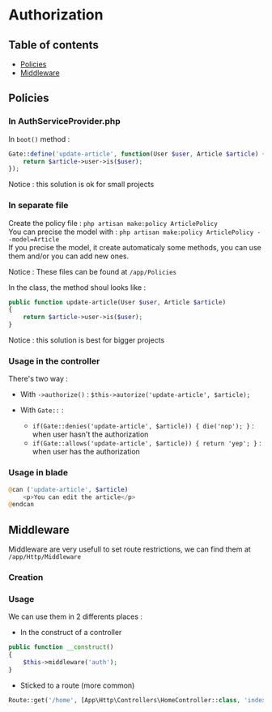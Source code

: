 # Authorization

## Table of contents

* [Policies](#Policies)
* [Middleware](#Middleware)

## Policies

### In AuthServiceProvider.php

In `boot()` method : 

```php
Gate::define('update-article', function(User $user, Article $article) {
    return $article->user->is($user);
});
```

Notice : this solution is ok for small projects

### In separate file

Create the policy file : `php artisan make:policy ArticlePolicy`   
You can precise the model with : `php artisan make:policy ArticlePolicy --model=Article`   
If you precise the model, it create automaticaly some methods, you can use them and/or you can add new ones.

Notice : These files can be found at `/app/Policies` 

In the class, the method shoul looks like : 

```php
public function update-article(User $user, Article $article) 
{
    return $article->user->is($user);
}
```

Notice : this solution is best for bigger projects


### Usage in the controller

There's two way :

* With `->authorize()` : `$this->autorize('update-article', $article);`

* With `Gate::` : 
    * `if(Gate::denies('update-article', $article)) { die('nop'); }` : when user hasn't the authorization
    * `if(Gate::allows('update-article', $article)) { return 'yep'; }` : when user has the authorization


### Usage in blade

```php
@can ('update-article', $article)
    <p>You can edit the article</p>
@endcan
```


## Middleware

Middleware are very usefull to set route restrictions, we can find them at `/app/Http/Middleware`

### Creation

### Usage

We can use them in 2 differents places :

* In the construct of a controller
```php
public function __construct()
{
    $this->middleware('auth');
}
```

* Sticked to a route (more common)
```php
Route::get('/home', [App\Http\Controllers\HomeController::class, 'index'])->name('home')->middleware('auth');
```